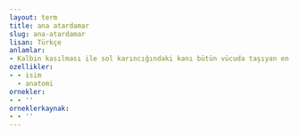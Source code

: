 ```yaml
---
layout: term
title: ana atardamar
slug: ana-atardamar
lisan: Türkçe
anlamlar:
- Kalbin kasılması ile sol karıncığındaki kanı bütün vücuda taşıyan en büyük atardamar; ana arter, aort
ozellikler:
- - isim
  - anatomi
ornekler:
- - ''
orneklerkaynak:
- - ''
---
```

